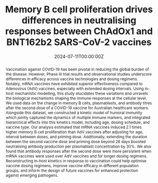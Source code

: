 ---
title: "Memory B cell proliferation drives differences in neutralising responses between ChAdOx1 and BNT162b2 SARS-CoV-2 vaccines"
authors:
  - David Hodgson
  - Yi Liu
  - Louise Carolan
  - Siddhartha Mahanty
  - Kanta Subbarao
  - Sheena G. Sullivan
  - Annette Fox
  - Adam Kucharski
date: "2024-07-11T00:00:00Z"
doi: "https://doi.org/10.3389/fimmu.2025.1487066"
publishDate: "2024-07-11T00:00:00Z"
publication_types: ["2"]
# Publication name and optional abbreviated publication name.
publication: In *Frontiers Immunology*
publication_short: In *Frontiers Immunology*

abstract: |
  Vaccination against COVID-19 has been pivotal in reducing the global burden of the disease. However, Phase III trial results and observational studies underscore differences in efficacy across vaccine technologies and dosing regimens. Notably, mRNA vaccines have exhibited superior effectiveness compared to Adenovirus (AdV) vaccines, especially with extended dosing intervals. Using in-host mechanistic modelling, this study elucidates these variations and unravels the biological mechanisms shaping the immune responses at the cellular level. We used data on the change in memory B cells, plasmablasts, and antibody titres after the second dose of a COVID-19 vaccine for Australian healthcare workers. Alongside this dataset, we constructed a kinetic model of humoral immunity which jointly captured the dynamics of multiple immune markers, and integrated hierarchical effects into this kinetics model, including age, dosing schedule, and vaccine type. Our analysis estimated that mRNA vaccines induced 2.1 times higher memory B cell proliferation than AdV vaccines after adjusting for age, interval between doses, and priming dose. Additionally, extending the duration between the second vaccine dose and priming dose beyond 28 days boosted neutralising antibody production per plasmablast concentration by 30%. We also found that antibody responses after the second dose were more persistent when mRNA vaccines were used over AdV vaccines and for longer dosing regimens. Reconstructing in-host kinetics in response to vaccination could help optimise vaccine dosing regimens, improve vaccine efficacy in different population groups, and inform the design of future vaccines for enhanced protection against emerging pathogens.
summary: |
  This study compares immune responses between ChAdOx1 (Adenovirus-based) and BNT162b2 (mRNA) COVID-19 vaccines. It finds that mRNA vaccines induce significantly higher memory B cell proliferation and longer-lasting antibody responses than Adenovirus vaccines, especially with extended dosing intervals. 
tags:
  - SARS-CoV-2
  - COVID-19 Vaccination
  - mRNA Vaccine
  - Adenovirus Vaccine
  - Immunology
featured: true
links:
  - name: "Full Text"
    url: "https://doi.org/10.3389/fimmu.2025.1487066"
url_code: 'https://github.com/cmmid/covidbcell'

image:
  caption: 'Image credit: [**Biorender**](https:/biorender.com)'
  focal_point: "left"
  preview_only: false
projects:
 - imm_inhost
slides: ""

---
